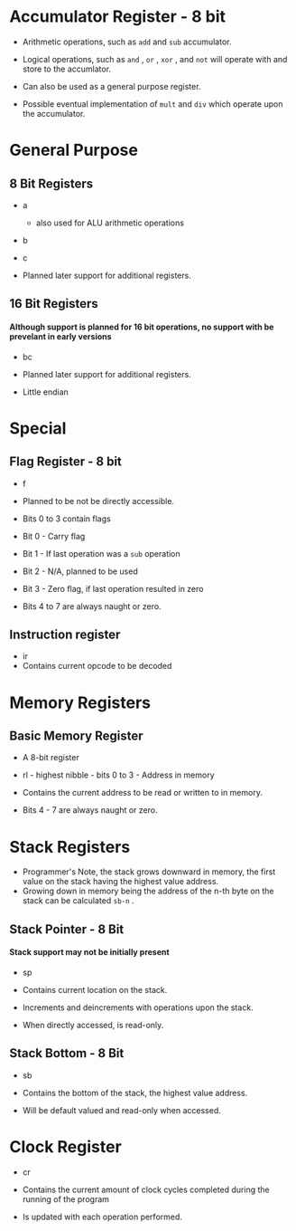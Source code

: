 # Accumulator Register - 8 bit

* Arithmetic operations, such as `add` and `sub` accumulator.
* Logical operations, such as `and` , `or` , `xor` , and `not` will operate with and store to the accumlator. 
* Can also be used as a general purpose register.

* Possible eventual implementation of `mult` and `div` which operate upon the accumulator.

# General Purpose 

## 8 Bit Registers

* a
    - also used for ALU arithmetic operations
* b
* c

* Planned later support for additional registers.

## 16 Bit Registers

#### Although support is planned for 16 bit operations, no support with be prevelant in early versions

* bc

* Planned later support for additional registers.
* Little endian

# Special

## Flag Register - 8 bit

* f
* Planned to be not be directly accessible.

* Bits 0 to 3 contain flags
* Bit 0 - Carry flag
* Bit 1 - If last operation was a `sub` operation
* Bit 2 - N/A, planned to be used
* Bit 3 - Zero flag, if last operation resulted in zero

* Bits 4 to 7 are always naught or zero.

## Instruction register

* ir
* Contains current opcode to be decoded

# Memory Registers

## Basic Memory Register

* A 8-bit register

* rl - highest nibble - bits 0 to 3 - Address in memory
* Contains the current address to be read or written to in memory.

* Bits 4 - 7 are always naught or zero.

# Stack Registers

* Programmer's Note, the stack grows downward in memory, the first value on the stack having the highest value address.
* Growing down in memory being the address of the n-th byte on the stack can be calculated `sb-n` .

## Stack Pointer - 8 Bit

#### Stack support may not be initially present

* sp

* Contains current location on the stack.
* Increments and deincrements with operations upon the stack.
* When directly accessed, is read-only.

## Stack Bottom - 8 Bit

* sb

* Contains the bottom of the stack, the highest value address.
* Will be default valued and read-only when accessed.

# Clock Register

* cr

* Contains the current amount of clock cycles completed during the running of the program
* Is updated with each operation performed.

